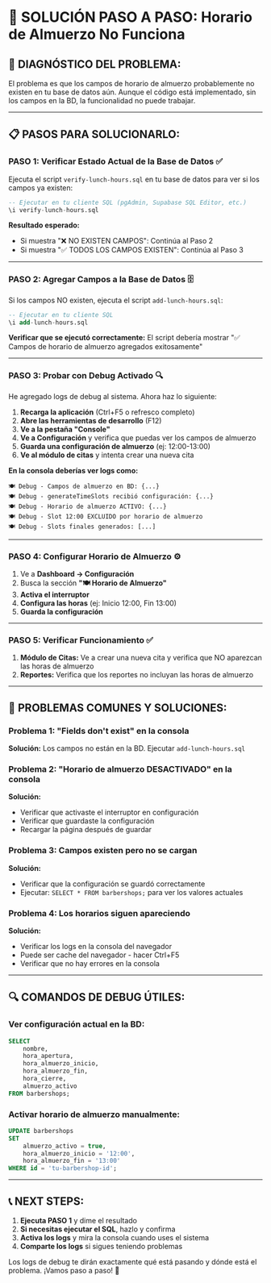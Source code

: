 # 🔧 SOLUCIÓN PASO A PASO: Horario de Almuerzo No Funciona

## 🎯 **DIAGNÓSTICO DEL PROBLEMA:**

El problema es que los campos de horario de almuerzo probablemente no existen en tu base de datos aún. Aunque el código está implementado, sin los campos en la BD, la funcionalidad no puede trabajar.

---

## 📋 **PASOS PARA SOLUCIONARLO:**

### **PASO 1: Verificar Estado Actual de la Base de Datos** ✅
Ejecuta el script `verify-lunch-hours.sql` en tu base de datos para ver si los campos ya existen:

```sql
-- Ejecutar en tu cliente SQL (pgAdmin, Supabase SQL Editor, etc.)
\i verify-lunch-hours.sql
```

**Resultado esperado:**
- Si muestra "❌ NO EXISTEN CAMPOS": Continúa al Paso 2
- Si muestra "✅ TODOS LOS CAMPOS EXISTEN": Continúa al Paso 3

---

### **PASO 2: Agregar Campos a la Base de Datos** 🗄️
Si los campos NO existen, ejecuta el script `add-lunch-hours.sql`:

```sql
-- Ejecutar en tu cliente SQL
\i add-lunch-hours.sql
```

**Verificar que se ejecutó correctamente:**
El script debería mostrar "✅ Campos de horario de almuerzo agregados exitosamente"

---

### **PASO 3: Probar con Debug Activado** 🔍
He agregado logs de debug al sistema. Ahora haz lo siguiente:

1. **Recarga la aplicación** (Ctrl+F5 o refresco completo)
2. **Abre las herramientas de desarrollo** (F12)
3. **Ve a la pestaña "Console"**
4. **Ve a Configuración** y verifica que puedas ver los campos de almuerzo
5. **Guarda una configuración de almuerzo** (ej: 12:00-13:00)
6. **Ve al módulo de citas** y intenta crear una nueva cita

**En la consola deberías ver logs como:**
```
🍽️ Debug - Campos de almuerzo en BD: {...}
🍽️ Debug - generateTimeSlots recibió configuración: {...}
🍽️ Debug - Horario de almuerzo ACTIVO: {...}
🍽️ Debug - Slot 12:00 EXCLUIDO por horario de almuerzo
🍽️ Debug - Slots finales generados: [...]
```

---

### **PASO 4: Configurar Horario de Almuerzo** ⚙️
1. Ve a **Dashboard → Configuración**
2. Busca la sección **"🍽️ Horario de Almuerzo"**
3. **Activa el interruptor**
4. **Configura las horas** (ej: Inicio 12:00, Fin 13:00)
5. **Guarda la configuración**

---

### **PASO 5: Verificar Funcionamiento** ✅
1. **Módulo de Citas:** Ve a crear una nueva cita y verifica que NO aparezcan las horas de almuerzo
2. **Reportes:** Verifica que los reportes no incluyan las horas de almuerzo

---

## 🚨 **PROBLEMAS COMUNES Y SOLUCIONES:**

### **Problema 1: "Fields don't exist" en la consola**
**Solución:** Los campos no están en la BD. Ejecutar `add-lunch-hours.sql`

### **Problema 2: "Horario de almuerzo DESACTIVADO" en la consola**
**Solución:** 
- Verificar que activaste el interruptor en configuración
- Verificar que guardaste la configuración
- Recargar la página después de guardar

### **Problema 3: Campos existen pero no se cargan**
**Solución:**
- Verificar que la configuración se guardó correctamente
- Ejecutar: `SELECT * FROM barbershops;` para ver los valores actuales

### **Problema 4: Los horarios siguen apareciendo**
**Solución:**
- Verificar los logs en la consola del navegador
- Puede ser cache del navegador - hacer Ctrl+F5
- Verificar que no hay errores en la consola

---

## 🔍 **COMANDOS DE DEBUG ÚTILES:**

### **Ver configuración actual en la BD:**
```sql
SELECT 
    nombre,
    hora_apertura,
    hora_almuerzo_inicio,
    hora_almuerzo_fin,
    hora_cierre,
    almuerzo_activo
FROM barbershops;
```

### **Activar horario de almuerzo manualmente:**
```sql
UPDATE barbershops 
SET 
    almuerzo_activo = true,
    hora_almuerzo_inicio = '12:00',
    hora_almuerzo_fin = '13:00'
WHERE id = 'tu-barbershop-id';
```

---

## 📞 **NEXT STEPS:**

1. **Ejecuta PASO 1** y dime el resultado
2. **Si necesitas ejecutar el SQL**, hazlo y confirma
3. **Activa los logs** y mira la consola cuando uses el sistema
4. **Comparte los logs** si sigues teniendo problemas

Los logs de debug te dirán exactamente qué está pasando y dónde está el problema. ¡Vamos paso a paso! 🚀
